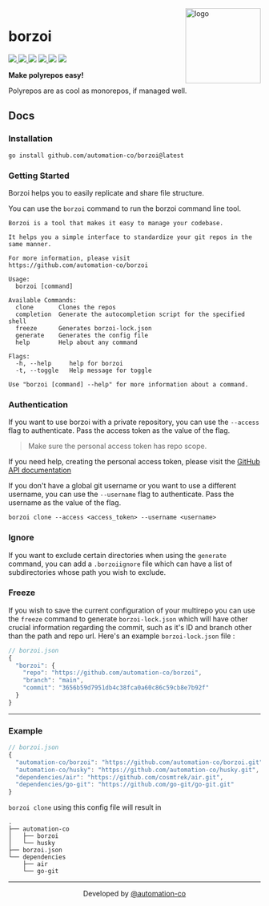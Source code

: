 <img src="https://user-images.githubusercontent.com/64161383/155763268-e09d9613-a53f-4ec7-a943-aab93ef2ffa6.png" width="150px" alt="logo"  align="right" />

<div align="left">

 <h1> borzoi </h1>
 
 <a href="https://github.com/automation-co/borzoi/actions?query=branch%3Amain"><img src="https://github.com/automation-co/borzoi/workflows/Go/badge.svg?branch=main" /> </a> <a href="https://github.com/automation-co/borzoi/releases"> <img src="https://img.shields.io/github/release/automation-co/borzoi.svg" /> </a> <img src="https://img.shields.io/github/go-mod/go-version/automation-co/borzoi" /> <a href="https://goreportcard.com/report/github.com/automation-co/borzoi"><img src="https://goreportcard.com/badge/github.com/automation-co/borzoi" /> </a> <img src="https://img.shields.io/github/license/automation-co/borzoi" /> <img src="https://img.shields.io/github/issues/automation-co/borzoi" />

 </div>

<!-- --- -->

**Make polyrepos easy!**

Polyrepos are as cool as monorepos, if managed well.

## Docs

### Installation

```
go install github.com/automation-co/borzoi@latest
```

### Getting Started

Borzoi helps you to easily replicate and share file structure.

You can use the `borzoi` command to run the borzoi command line tool.

```
Borzoi is a tool that makes it easy to manage your codebase.

It helps you a simple interface to standardize your git repos in the same manner.

For more information, please visit
https://github.com/automation-co/borzoi

Usage:
  borzoi [command]

Available Commands:
  clone       Clones the repos
  completion  Generate the autocompletion script for the specified shell
  freeze      Generates borzoi-lock.json
  generate    Generates the config file
  help        Help about any command

Flags:
  -h, --help     help for borzoi
  -t, --toggle   Help message for toggle

Use "borzoi [command] --help" for more information about a command.
```

### Authentication

If you want to use borzoi with a private repository, you can use the `--access` flag to authenticate.
Pass the access token as the value of the flag.

> Make sure the personal access token has repo scope.

If you need help, creating the personal access token, please visit the [GitHub API documentation](https://docs.github.com/en/authentication/keeping-your-account-and-data-secure/creating-a-personal-access-token)

If you don't have a global git username or you want to use a different username, you can use the `--username` flag to authenticate.
Pass the username as the value of the flag.

```
borzoi clone --access <access_token> --username <username>
```

### Ignore

If you want to exclude certain directories when using the `generate` command, you can add a `.borzoiignore` file which can have a list of subdirectories whose path you wish to exclude.

### Freeze

If you wish to save the current configuration of your multirepo you can use the `freeze` command to generate `borzoi-lock.json` which will have other crucial information regarding the commit, such as it's ID and branch other than the path and repo url. Here's an example `borzoi-lock.json` file : 


```javascript
// borzoi.json
{
  "borzoi": {
    "repo": "https://github.com/automation-co/borzoi",
    "branch": "main",
    "commit": "3656b59d7951db4c38fca0a60c86c59cb8e7b92f"
  }
}
```

---



### Example

```javascript
// borzoi.json
{
  "automation-co/borzoi": "https://github.com/automation-co/borzoi.git",
  "automation-co/husky": "https://github.com/automation-co/husky.git",
  "dependencies/air": "https://github.com/cosmtrek/air.git",
  "dependencies/go-git": "https://github.com/go-git/go-git.git"
}

```

`borzoi clone` using this config file will result in

```
.
├── automation-co
│   ├── borzoi
│   └── husky
├── borzoi.json
└── dependencies
    ├── air
    └── go-git
```

---

<div align="center">

 Developed by <a href="https://github.com/automation-co" >@automation-co</a>

</div>
